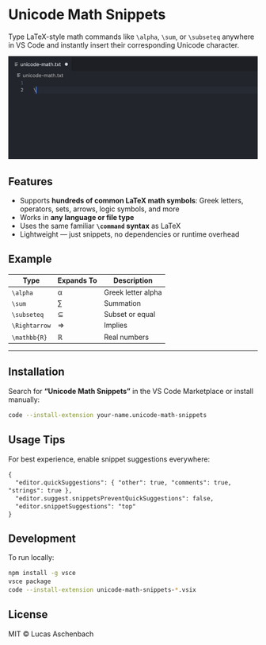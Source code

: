# Unicode Math Snippets

Type LaTeX-style math commands like `\alpha`, `\sum`, or `\subseteq` anywhere in VS Code and instantly insert their corresponding Unicode character.

![Demo](assets/media/demo.gif)

## Features

* Supports **hundreds of common LaTeX math symbols**: Greek letters, operators, sets, arrows, logic symbols, and more
* Works in **any language or file type**
* Uses the same familiar **`\command` syntax** as LaTeX
* Lightweight — just snippets, no dependencies or runtime overhead

## Example

| Type          | Expands To | Description        |
| ------------- | ---------- | ------------------ |
| `\alpha`      | α          | Greek letter alpha |
| `\sum`        | ∑          | Summation          |
| `\subseteq`   | ⊆          | Subset or equal    |
| `\Rightarrow` | ⇒          | Implies            |
| `\mathbb{R}`  | ℝ          | Real numbers       |

---

## Installation

Search for **“Unicode Math Snippets”** in the VS Code Marketplace or install manually:

```bash
code --install-extension your-name.unicode-math-snippets
```

## Usage Tips

For best experience, enable snippet suggestions everywhere:

```jsonc
{
  "editor.quickSuggestions": { "other": true, "comments": true, "strings": true },
  "editor.suggest.snippetsPreventQuickSuggestions": false,
  "editor.snippetSuggestions": "top"
}
```

## Development

To run locally:

```bash
npm install -g vsce
vsce package
code --install-extension unicode-math-snippets-*.vsix
```

## License

MIT © Lucas Aschenbach
